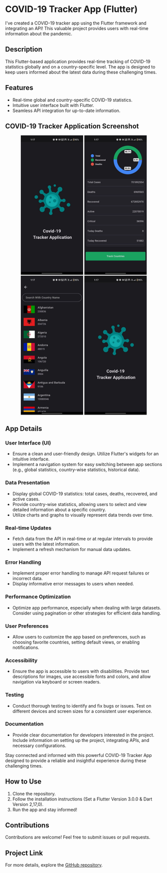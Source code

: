 # COVID-19 Tracker App (Flutter)
I've  created a COVID-19 tracker app using the Flutter framework and integrating an API! This valuable project provides users with real-time information about the pandemic.

## Description
This Flutter-based application provides real-time tracking of COVID-19 statistics globally and on a
country-specific level. The app is designed to keep users informed about the latest data during
these challenging times.

## Features
- Real-time global and country-specific COVID-19 statistics.
- Intuitive user interface built with Flutter.
- Seamless API integration for up-to-date information.

## COVID-19 Tracker Application Screenshot

[//]: # (![SplashScreen]&#40;https://github.com/official-shashi/Covid-19-Tracker-App/blob/5fff5eabb324250e526df3b5d04162813d2999db/screenshot/SplashScreen.jpg&#41;)

[//]: # ()
[//]: # (![HomeScreen]&#40;screenshot/photo_6143361061324176173_y.jpg&#41;)

[//]: # ()
[//]: # (![SearchScreen]&#40;screenshot/photo_6143361061324176171_y.jpg&#41;)

[//]: # ()
[//]: # (![DetailsScreen]&#40;screenshot/photo_6143361061324176175_y.jpg&#41;)

<p align="center">
    <img src="https://github.com/official-shashi/Covid-19-Tracker-App/blob/5fff5eabb324250e526df3b5d04162813d2999db/screenshot/SplashScreen.jpg" alt="Splash Screen" width="200"/>
    <img src="https://github.com/official-shashi/Covid-19-Tracker-App/blob/5fff5eabb324250e526df3b5d04162813d2999db/screenshot/HomeScreen.jpg" alt="Home Screen" width="200"/>
    <img src="https://github.com/official-shashi/Covid-19-Tracker-App/blob/5fff5eabb324250e526df3b5d04162813d2999db/screenshot/SearchScreen.jpg" alt="Search Screen" width="200"/>
    <img src="https://github.com/official-shashi/Covid-19-Tracker-App/blob/5fff5eabb324250e526df3b5d04162813d2999db/screenshot/SplashScreen.jpg" alt="Details Screen" width="200"/>
</p>

## App Details
### User Interface (UI)
- Ensure a clean and user-friendly design. Utilize Flutter's widgets for an intuitive interface.
- Implement a navigation system for easy switching between app sections (e.g., global statistics,
  country-wise statistics, historical data).

### Data Presentation
- Display global COVID-19 statistics: total cases, deaths, recovered, and active cases.
- Provide country-wise statistics, allowing users to select and view detailed information about a
  specific country.
- Utilize charts and graphs to visually represent data trends over time.

### Real-time Updates
- Fetch data from the API in real-time or at regular intervals to provide users with the latest
  information.
- Implement a refresh mechanism for manual data updates.

### Error Handling
- Implement proper error handling to manage API request failures or incorrect data.
- Display informative error messages to users when needed.

### Performance Optimization
- Optimize app performance, especially when dealing with large datasets. Consider using pagination
  or other strategies for efficient data handling.

### User Preferences
- Allow users to customize the app based on preferences, such as choosing favorite countries,
  setting default views, or enabling notifications.

### Accessibility
- Ensure the app is accessible to users with disabilities. Provide text descriptions for images, use
  accessible fonts and colors, and allow navigation via keyboard or screen readers.

### Testing
- Conduct thorough testing to identify and fix bugs or issues. Test on different devices and screen
  sizes for a consistent user experience.

### Documentation
- Provide clear documentation for developers interested in the project. Include information on
  setting up the project, integrating APIs, and necessary configurations.

Stay connected and informed with this powerful COVID-19 Tracker App designed to provide a reliable
and insightful experience during these challenging times.

## How to Use
1. Clone the repository.
2. Follow the installation instructions (Set a Flutter Version 3.0.0   &   Dart Version 2,17,0).
3. Run the app and stay informed!

## Contributions
Contributions are welcome! Feel free to submit issues or pull requests.

## Project Link
For more details, explore the [GitHub repository](https://github.com/official-shashi/Covid-19-Tracker-App).


